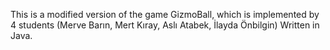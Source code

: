 This is a modified version of the game GizmoBall, which is implemented by 4 students (Merve Barın, Mert Kıray, Aslı Atabek, İlayda Önbilgin)
Written in Java.
